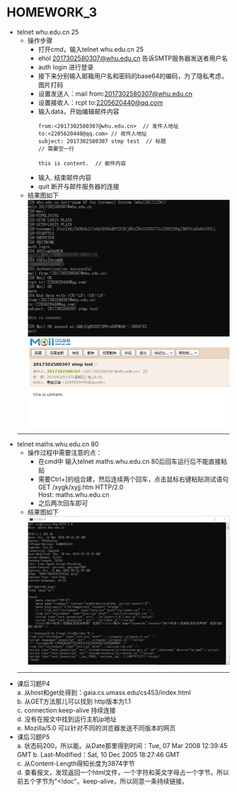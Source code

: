 # HOMEWORK_3
- telnet whu.edu.cn 25
  - 操作步骤
    - 打开cmd，输入telnet whu.edu.cn 25
    - ehol 2017302580307@whu.edu.cn 告诉SMTP服务器发送者用户名
    - auth login 进行登录
    - 接下来分别输入邮箱用户名和密码的base64的编码，为了隐私考虑，图片打码
    - 设置发送人：mail from:<2017302580307@whu.edu.cn>
    - 设置接收人：rcpt to:<2205620440@qq.com>
    - 输入data，开始编辑邮件内容  
      ```
      from:<2017302580307@whu.edu.cn>  // 发件人地址
      to:<2205620440@qq.com> // 收件人地址
      subject: 2017302580307 stmp test  // 标题
      // 需要空一行

      this is content.  // 邮件内容
      ```
    - 输入. 结束邮件内容
    - quit 断开与邮件服务器的连接
  - 结果图如下
  ![cmd](./stmp.png)  
  ![mail](./mail.png)
  ---
- telnet maths.whu.edu.cn 80
  - 操作过程中需要注意的点：
    - 在cmd中 输入telnet maths.whu.edu.cn 80后回车运行后不能直接粘贴
    - 需要Ctrl+]的组合建，然后连续两个回车，点击鼠标右键粘贴测试语句  
    GET /xygk/xyjj.htm HTTP/2.0  
    Host: maths.whu.edu.cn
    - 之后两次回车即可
  - 结果图如下
   ![result](./maths.png)  
  ---
- 课后习题P4  
  a. 从host和get处得到：gaia.cs.umass.edu/cs453/index.html  
  b. 从GET方法那儿可以找到 http版本为1.1  
  c. connection:keep-alive 持续连接  
  d. 没有在报文中找到运行主机ip地址  
  e. Mozilla/5.0 可以针对不同的浏览器发送不同版本的网页  
- 课后习题P5  
  a. 状态码200，所以能。从Date那里得到时间：Tue, 07 Mar 2008 12:39:45 GMT
  b. Last-Modified：Sat, 10 Dec 2005 18:27:46 GMT  
  c. 从Content-Length得知长度为3874字节  
  d. 查看报文，发现返回一个html文件，一个字符和英文字母占一个字节，所以前五个字节为"<!doc"。keep-alive，所以同意一条持续链接。

